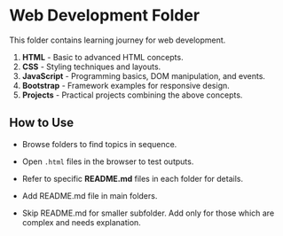 # Web Development Folder

This folder contains learning journey for web development.

1. **HTML** - Basic to advanced HTML concepts.
2. **CSS** - Styling techniques and layouts.
3. **JavaScript** - Programming basics, DOM manipulation, and events.
4. **Bootstrap** - Framework examples for responsive design.
5. **Projects** - Practical projects combining the above concepts.

## How to Use

- Browse folders to find topics in sequence.
- Open `.html` files in the browser to test outputs.
- Refer to specific **README.md** files in each folder for details.

- Add README.md file in main folders.
- Skip README.md for smaller subfolder. Add only for those which are complex and needs explanation.
